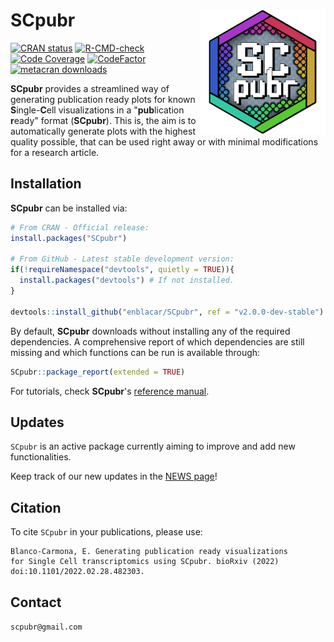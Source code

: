 # SCpubr <a href="https://github.com/enblacar/SCpubr"><img src="man/figures/SCpubr_Logo512.png" align="right" height="200" width="200"/></a>
<!-- badges: start -->
[![CRAN status](https://www.r-pkg.org/badges/version/SCpubr)](https://CRAN.R-project.org/package=SCpubr)
[![R-CMD-check](https://github.com/enblacar/SCpubr/actions/workflows/R-CMD-check.yaml/badge.svg)](https://github.com/enblacar/SCpubr/actions/workflows/R-CMD-check.yaml)
[![Code Coverage](https://codecov.io/gh/enblacar/SCpubr/branch/main/graph/badge.svg?token=HK7JB08VFD)](https://app.codecov.io/gh/enblacar/SCpubr/)
[![CodeFactor](https://www.codefactor.io/repository/github/enblacar/scpubr/badge/main)](https://www.codefactor.io/repository/github/enblacar/scpubr/overview/main)
[![metacran downloads](https://cranlogs.r-pkg.org/badges/grand-total/SCpubr)](https://cran.r-project.org/package=SCpubr)
<!-- badges: end -->


**SCpubr** provides a streamlined way of generating publication ready plots for known **S**ingle-**C**ell visualizations in a "**pub**lication **r**eady" format (**SCpubr**). This is, the aim is to automatically generate plots with the highest quality possible, that can be used right away or with minimal modifications for a research article. 

## Installation

**SCpubr** can be installed via:

```r
# From CRAN - Official release:
install.packages("SCpubr")

# From GitHub - Latest stable development version:
if(!requireNamespace("devtools", quietly = TRUE)){
  install.packages("devtools") # If not installed.
}

devtools::install_github("enblacar/SCpubr", ref = "v2.0.0-dev-stable")
```

By default, **SCpubr** downloads without installing any of the required dependencies. A comprehensive report of which dependencies are still missing and which functions can be run is available through:

```r
SCpubr::package_report(extended = TRUE)
```

For tutorials, check **SCpubr**'s [reference manual](https://enblacar.github.io/SCpubr-book/).


## Updates
`SCpubr` is an active package currently aiming to improve and add new functionalities.

Keep track of our new updates in the [NEWS page](https://github.com/enblacar/SCpubr/blob/master/NEWS.md)!

## Citation
To cite `SCpubr` in your publications, please use: 

```
Blanco-Carmona, E. Generating publication ready visualizations 
for Single Cell transcriptomics using SCpubr. bioRxiv (2022) 
doi:10.1101/2022.02.28.482303.
```

## Contact
`scpubr@gmail.com`
